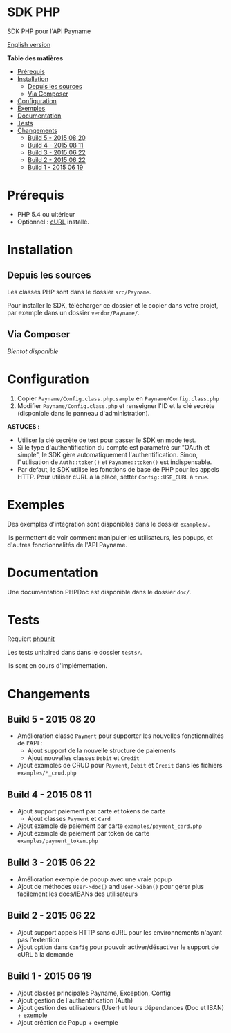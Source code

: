 # SDK PHP

SDK PHP pour l'API Payname

[English version](./README_EN.md)

<!-- markdown-toc start - Don't edit this section. Run M-x markdown-toc/generate-toc again -->
**Table des matières**

- [Prérequis](#prrequis)
- [Installation](#installation)
    - [Depuis les sources](#depuis-les-sources)
    - [Via Composer](#via-composer)
- [Configuration](#configuration)
- [Exemples](#exemples)
- [Documentation](#documentation)
- [Tests](#tests)
- [Changements](#changements)
    - [Build 5 - 2015 08 20](#build-5---2015-08-20)
    - [Build 4 - 2015 08 11](#build-4---2015-08-11)
    - [Build 3 - 2015 06 22](#build-3---2015-06-22)
    - [Build 2 - 2015 06 22](#build-2---2015-06-22)
    - [Build 1 - 2015 06 19](#build-1---2015-06-19)

<!-- markdown-toc end -->

# Prérequis

* PHP 5.4 ou ultérieur
* Optionnel : [cURL](http://php.net/manual/en/book.curl.php) installé.

# Installation

## Depuis les sources

Les classes PHP sont dans le dossier `src/Payname`.

Pour installer le SDK, télécharger ce dossier et le copier dans votre projet, par exemple dans un dossier `vendor/Payname/`.

## Via Composer

*Bientot disponible*

# Configuration

1. Copier `Payname/Config.class.php.sample` en `Payname/Config.class.php`
2. Modifier `Payname/Config.class.php` et renseigner l'ID et la clé secrète (disponible dans le panneau d'administration).

**ASTUCES :**

* Utiliser la clé secrète de test pour passer le SDK en mode test.
* Si le type d'authentification du compte est paramétré sur "OAuth et simple", le SDK gère automatiquement l'authentification.
  Sinon, l"utilisation de `Auth::token()` et `Payname::token()` est indispensable.
* Par defaut, le SDK utilise les fonctions de base de PHP pour les appels HTTP.
  Pour utiliser cURL à la place, setter `Config::USE_CURL` a `true`. 


# Exemples

Des exemples d'intégration sont disponibles dans le dossier `examples/`.

Ils permettent de voir comment manipuler les utilisateurs, les popups, et d'autres fonctionnalités de l'API Payname.


# Documentation

Une documentation PHPDoc est disponible dans le dossier `doc/`.


# Tests

Requiert [phpunit](https://phpunit.de/)

Les tests unitaired dans dans le dossier `tests/`.

Ils sont en cours d'implémentation.


# Changements

## Build 5 - 2015 08 20

* Amélioration classe `Payment` pour supporter les nouvelles fonctionnalités de l'API :
  * Ajout support de la nouvelle structure de paiements
  * Ajout nouvelles classes `Debit` et `Credit`
* Ajout examples de CRUD pour `Payment`, `Debit` et `Credit` dans les fichiers `examples/*_crud.php`


## Build 4 - 2015 08 11

* Ajout support paiement par carte et tokens de carte
  * Ajout classes `Payment` et `Card`
* Ajout exemple de paiement par carte `examples/payment_card.php`
* Ajout exemple de paiement par token de carte `examples/payment_token.php`


## Build 3 - 2015 06 22

* Amélioration exemple de popup avec une vraie popup
* Ajout de méthodes `User->doc()` and `User->iban()` pour gérer plus facilement les docs/IBANs des utilisateurs


## Build 2 - 2015 06 22

* Ajout support appels HTTP sans cURL pour les environnements n'ayant pas l'extention
* Ajout option dans `Config` pour pouvoir activer/désactiver le support de cURL à la demande


## Build 1 - 2015 06 19

* Ajout classes principales Payname, Exception, Config
* Ajout gestion de l'authentification (Auth)
* Ajout gestion des utilisateurs (User) et leurs dépendances (Doc et IBAN) + exemple
* Ajout création de Popup + exemple
